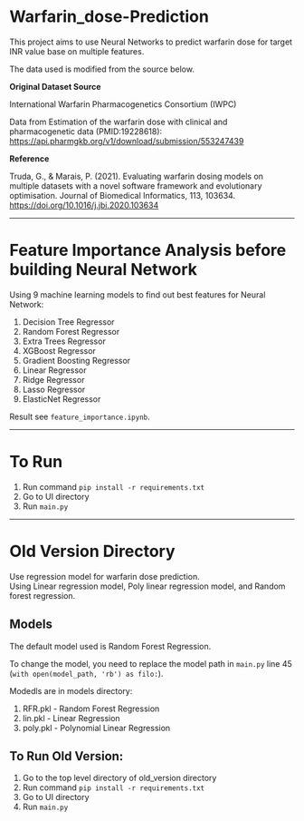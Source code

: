 # Warfarin_dose-Prediction
This project aims to use Neural Networks to predict warfarin dose for target INR value base on multiple features.  
  
The data used is modified from the source below.

**Original Dataset Source**  

International Warfarin Pharmacogenetics Consortium (IWPC)

Data from Estimation of the warfarin dose with clinical and pharmacogenetic data (PMID:19228618):
https://api.pharmgkb.org/v1/download/submission/553247439

**Reference**  

Truda, G., & Marais, P. (2021). Evaluating warfarin dosing models on multiple datasets with a novel software framework and evolutionary optimisation. Journal of Biomedical Informatics, 113, 103634. https://doi.org/10.1016/j.jbi.2020.103634
  
---
# Feature Importance Analysis before building Neural Network  
Using 9 machine learning models to find out best features for Neural Network:  
1. Decision Tree Regressor
2. Random Forest Regressor
3. Extra Trees Regressor
4. XGBoost Regressor
5. Gradient Boosting Regressor
6. Linear Regressor
7. Ridge Regressor
8. Lasso Regressor
9. ElasticNet Regressor

Result see `feature_importance.ipynb`.

---
# To Run
1. Run command ```pip install -r requirements.txt```
2. Go to UI directory
3. Run ```main.py```
  
---
# Old Version Directory  
Use regression model for warfarin dose prediction.  
Using Linear regression model, Poly linear regression model, and Random forest regression.  
  
## Models
The default model used is  Random Forest Regression.

To change the model, you need to replace the model path in ```main.py``` line 45 (```with open(model_path, 'rb') as filo:```).

Modedls are in models directory:
1. RFR.pkl - Random Forest Regression
2. lin.pkl - Linear Regression
3. poly.pkl - Polynomial Linear Regression
  
## To Run Old Version:
1. Go to the top level directory of old_version directory  
2. Run command ```pip install -r requirements.txt```
3. Go to UI directory
4. Run ```main.py```
